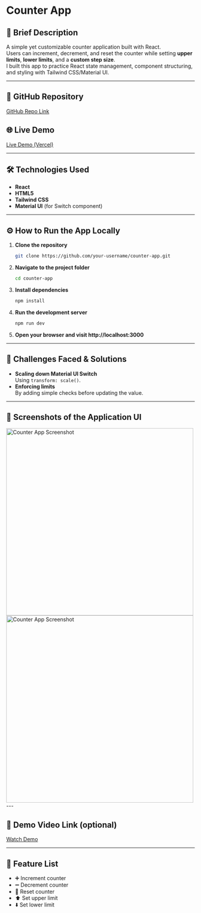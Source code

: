 # Counter App

## 📄 Brief Description
A simple yet customizable counter application built with React.  
Users can increment, decrement, and reset the counter while setting **upper limits**, **lower limits**, and a **custom step size**.  
I built this app to practice React state management, component structuring, and styling with Tailwind CSS/Material UI.

---

## 🔗 GitHub Repository
[GitHub Repo Link](https://github.com/MONISHA2876/Counter_App)

## 🌐 Live Demo
[Live Demo (Vercel)](https://counter-app-eta-blond.vercel.app/)

---

## 🛠 Technologies Used
- **React**
- **HTML5**
- **Tailwind CSS**
- **Material UI** (for Switch component)

---

## ⚙️ How to Run the App Locally
1. **Clone the repository**
   ```bash
   git clone https://github.com/your-username/counter-app.git

2. **Navigate to the project folder**
   ```bash
   cd counter-app

3. **Install dependencies**
   ```bash
   npm install

4. **Run the development server**
   ```bash
   npm run dev

5. **Open your browser and visit http://localhost:3000**

---

## 🧪 Challenges Faced & Solutions
- **Scaling down Material UI Switch**  
  Using `transform: scale()`.
- **Enforcing limits**  
  By adding simple checks before updating the value.

---

## 📸 Screenshots of the Application UI
<img src="./Screenshot 2025-08-15 222539.png" alt="Counter App Screenshot" width="500">
<img src="./Screenshot 2025-08-15 222619.png" alt="Counter App Screenshot" width="500">
---

## 🎥 Demo Video Link (optional)
[ Watch Demo ](./DemoVideo.webm)

---

## 🔧 Feature List
- ➕ Increment counter  
- ➖ Decrement counter  
- 🔄 Reset counter  
- ⬆️ Set upper limit  
- ⬇️ Set lower limit  
